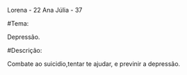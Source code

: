 Lorena - 22
Ana Júlia - 37

#Tema:

Depressão.

#Descrição:

Combate ao suicidio,tentar te ajudar, e previnir a depressão.
